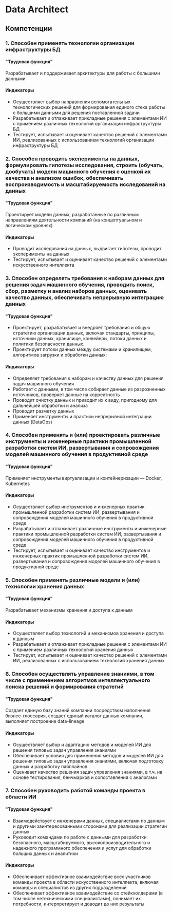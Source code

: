 # Data Architect
## Компетенции
### 1. Способен применять технологии организации инфраструктуры БД
#### "Трудовая функция"
Разрабатывает и поддерживает архитектуры для работы с большими данными
#### Индикаторы
* Осуществляет выбор направления вспомогательных технологических решений для формирования единого стека работы с большими данными для решения поставленной задачи
* Разрабатывает и отлаживает прикладные решения с элементами ИИ с примением различных технологий организации инфраструктуры БД
* Тестирует, испытывает и оценивает качество решений с элементами ИИ, реализованных с использованием технологий организации инфраструктуры БД
### 2. Способен проводить эксперименты на данных, формулировать гипотезы исследования, строить (обучать, дообучать) модели машинного обучения с оценкой их качества и анализом ошибок, обеспечивать воспроизводимость и масштабируемость исследований на данных
#### "Трудовая функция"
Проектирует модели данных, разработанные по различным направлениям деятельности компаний (на концептуальном и логическом уровнях)
#### Индикаторы
* Проводит исследования на данных, выдвигает гипотезы, проводит эксперименты на данных 
* Тестирует, испытывает и оценивает качество решений с элементами искусственного интеллекта
### 3. Способен определять требования к наборам данных для решения задач машинного обучения, проводить поиск, сбор, разметку и анализ наборов данных, оценивать качество данных, обеспечивать непрерывную интеграцию данных
#### "Трудовая функция"
* Проектирует, разрабатывает и внедряет требования и общую стратегию организации данных, включая стандарты, принципы, источники данных, хранилище, конвейеры, потоки данных и политики безопасности данных.
* Проектирует потоки данных между системами и хранилищем, алгоритмов загрузки и обработки данных; 
#### Индикаторы
* Определяет требования к наборам и качеству данных для решения задач машинного обучения
* Работает с данными, в том числе собирает данные из разрозненных источников, проверяет данные на корректность
* Проводит очистку данных и приводит их к виду, пригодному для дальнейшей обработки и анализа
* Проводит разметку данных
* Применяет инструменты и практики непрерывной интеграции данных (DataOps)
### 4. Способен применять и (или) проектировать различные инструменты и инженерные практики промышленной разработки систем ИИ, развертывания и сопровождения моделей машинного обучения в продуктивной среде
#### "Трудовая функция"
Применяет инструменты виртуализации и контейнеризации — Docker, Kubernetes
#### Индикаторы
* Осуществляет выбор инструментов и инженерных практик промышленной разработки систем ИИ, развертывания и сопровождения моделей машинного обучения в продуктивной среде
* Разрабатывает и отлаживает различные инструменты и инженерные практики промышленной разработки систем ИИ, развертывания и сопровождения моделей машинного обучения в продуктивной среде
* Тестирует, испытывает и оценивает качество инструментов и инженерных практик промышленной разработки систем ИИ, развертывания и сопровождения моделей машинного обучения в продуктивной среде
### 5. Способен применять различные модели и (или) технологии хранения данных
#### "Трудовая функция"
Разрабатывает механизмы хранения и доступа к данным
#### Индикаторы
* Осуществляет выбор технологий и механизмов хранения и доступа к данным
* Разрабатывает и отлаживает прикладные решения с элементами ИИ с примением различных технологий хранения данных
* Тестирует, испытывает и оценивает качество решений с элементами ИИ, реализованных с использованием технологий хранения  данных
### 6. Способен осуществлять управление знаниями, в том числе с применением алгоритмов интеллектуального поиска решений и формирования стратегий
#### "Трудовая функция"
Создает единую базу знаний компании посредством наполнения бизнес-глоссария, создает единый каталог данных компании, выполняет построение data-lineage
#### Индикаторы
* Осуществляет выбор и адаптацию методов и моделей ИИ для решения типовых задач управления знаниями
* Обеспечивает условия для применения методов и моделей ИИ для решения типовых задач управления знаниями, включая подготовку данных и разработку пайплайнов
* Оценивает качество решения задач управления знаниями, в т.ч. на основе тестирования, бенчмарков и сопоставления с аналогами
### 7. Способен руководить работой команды проекта в области ИИ
#### "Трудовая функция"
* Взаимодействует с инженерами данных, специалистами по данным и другими заинтересованными сторонами для реализации стратегии данных
* Руководит командами по работе с данными для разработки безопасного, масштабируемого, высокопроизводительного и надежного программного обеспечения и услуг для обработки больших данных и аналитики
#### Индикаторы
* Обеспечивает эффективное взаимодействие всех участников команды проекта в области искусственного интеллекта, включая команды и специалистов из других подразделений
* Обеспечивает эффективное взаимодействие со стейкхолдерами (в том числе нетехническими специалистами), понимает их потребности, интерпретирует и доводит до них результаты
